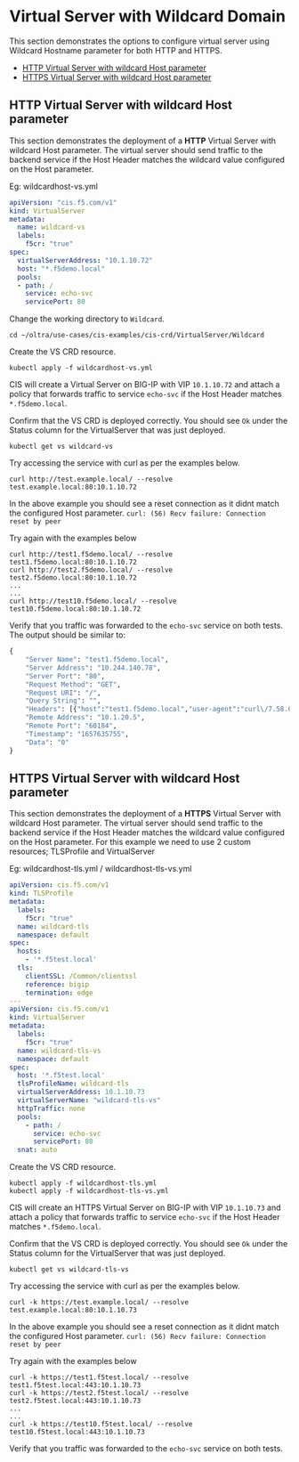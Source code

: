 # Virtual Server with Wildcard Domain

This section demonstrates the options to configure virtual server using Wildcard Hostname parameter for both HTTP and HTTPS.

 - [HTTP Virtual Server with wildcard Host parameter](#http-virtual-server-with-wildcard-host-parameter)
 - [HTTPS Virtual Server with wildcard Host parameter](#https-virtual-server-with-wildcard-host-parameter)

## HTTP Virtual Server with wildcard Host parameter

This section demonstrates the deployment of a **HTTP** Virtual Server with wildcard Host parameter.
The virtual server should send traffic to the backend service if the Host Header matches the wildcard value configured on the Host parameter.

Eg: wildcardhost-vs.yml

```yml
apiVersion: "cis.f5.com/v1"
kind: VirtualServer
metadata:
  name: wildcard-vs
  labels:
    f5cr: "true"
spec:
  virtualServerAddress: "10.1.10.72"
  host: "*.f5demo.local"
  pools:
  - path: /
    service: echo-svc
    servicePort: 80
```
Change the working directory to `Wildcard`.
```
cd ~/oltra/use-cases/cis-examples/cis-crd/VirtualServer/Wildcard
```

Create the VS CRD resource. 
```
kubectl apply -f wildcardhost-vs.yml
```

CIS will create a Virtual Server on BIG-IP with VIP `10.1.10.72` and attach a policy that forwards traffic to service `echo-svc` if the Host Header matches `*.f5demo.local`.   

Confirm that the VS CRD is deployed correctly. You should see `Ok` under the Status column for the VirtualServer that was just deployed.
```
kubectl get vs wildcard-vs
```

Try accessing the service with curl as per the examples below. 
```
curl http://test.example.local/ --resolve test.example.local:80:10.1.10.72

```
In the above example you should see a reset connection as it didnt match the configured Host parameter.
`curl: (56) Recv failure: Connection reset by peer`


Try again with the examples below
```
curl http://test1.f5demo.local/ --resolve test1.f5demo.local:80:10.1.10.72
curl http://test2.f5demo.local/ --resolve test2.f5demo.local:80:10.1.10.72
...
...
curl http://test10.f5demo.local/ --resolve test10.f5demo.local:80:10.1.10.72

```

Verify that you traffic was forwarded to the `echo-svc` service on both tests. The output should be similar to:
```cmd
{
    "Server Name": "test1.f5demo.local",
    "Server Address": "10.244.140.78",
    "Server Port": "80",
    "Request Method": "GET",
    "Request URI": "/",
    "Query String": "",
    "Headers": [{"host":"test1.f5demo.local","user-agent":"curl\/7.58.0","accept":"*\/*"}],
    "Remote Address": "10.1.20.5",
    "Remote Port": "60184",
    "Timestamp": "1657635755",
    "Data": "0"
}
```

## HTTPS Virtual Server with wildcard Host parameter

This section demonstrates the deployment of a **HTTPS** Virtual Server with wildcard Host parameter.
The virtual server should send traffic to the backend service if the Host Header matches the wildcard value configured on the Host parameter.
For this example we need to use 2 custom resources; TLSProfile and VirtualServer


Eg: wildcardhost-tls.yml / wildcardhost-tls-vs.yml

```yml
apiVersion: cis.f5.com/v1
kind: TLSProfile
metadata:
  labels:
    f5cr: "true"
  name: wildcard-tls
  namespace: default
spec:
  hosts:
    - '*.f5test.local'
  tls:
    clientSSL: /Common/clientssl
    reference: bigip
    termination: edge
---
apiVersion: cis.f5.com/v1
kind: VirtualServer
metadata:
  labels:
    f5cr: "true"
  name: wildcard-tls-vs
  namespace: default
spec:
  host: '*.f5test.local'
  tlsProfileName: wildcard-tls
  virtualServerAddress: 10.1.10.73
  virtualServerName: "wildcard-tls-vs"
  httpTraffic: none
  pools:
    - path: /
      service: echo-svc
      servicePort: 80
  snat: auto
```


Create the VS CRD resource. 
```
kubectl apply -f wildcardhost-tls.yml
kubectl apply -f wildcardhost-tls-vs.yml
```
CIS will create an HTTPS Virtual Server on BIG-IP with VIP `10.1.10.73` and attach a policy that forwards traffic to service `echo-svc` if the Host Header matches `*.f5demo.local`.   

Confirm that the VS CRD is deployed correctly. You should see `Ok` under the Status column for the VirtualServer that was just deployed.
```
kubectl get vs wildcard-tls-vs
```

Try accessing the service with curl as per the examples below. 
```
curl -k https://test.example.local/ --resolve test.example.local:80:10.1.10.73

```
In the above example you should see a reset connection as it didnt match the configured Host parameter.
`curl: (56) Recv failure: Connection reset by peer`


Try again with the examples below
```
curl -k https://test1.f5test.local/ --resolve test1.f5test.local:443:10.1.10.73
curl -k https://test2.f5test.local/ --resolve test2.f5test.local:443:10.1.10.73
...
...
curl -k https://test10.f5test.local/ --resolve test10.f5test.local:443:10.1.10.73

```

Verify that you traffic was forwarded to the `echo-svc` service on both tests.

